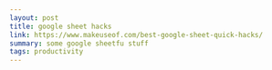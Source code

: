 ```yaml
---
layout: post
title: google sheet hacks
link: https://www.makeuseof.com/best-google-sheet-quick-hacks/
summary: some google sheetfu stuff
tags: productivity
---
```


